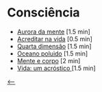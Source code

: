 # Consciência

- [Aurora da mente](./aurora-da-mente.html) <span class="word-count">[1.5 min]</span>
- [Acreditar na vida](./acreditar-na-vida.html) <span class="word-count">[0.5 min]</span>
- [Quarta dimensão](./quarta-dimensao.html) <span class="word-count">[1.5 min]</span>
- [Oceano poluido](./oceano-poluido.html) <span class="word-count">[1.5 min]</span>
- [Mente e corpo](./mente-e-corpo.html) <span class="word-count">[2 min]</span>
- [Vida: um acróstico ](./vida-um-acrostico.html) <span class="word-count">[1.5 min]</span>

[<--](../)